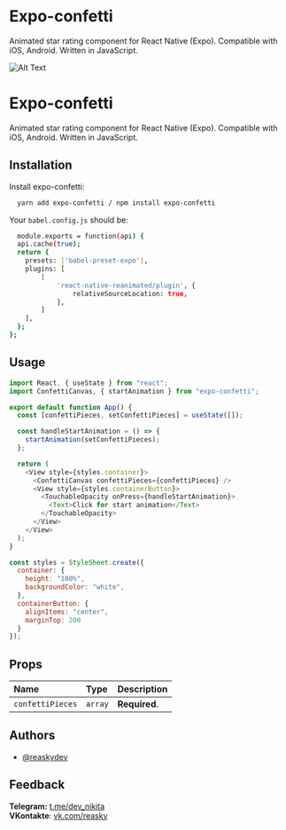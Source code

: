 
# Expo-confetti

Animated star rating component for React Native (Expo). Compatible with iOS, Android.
Written in JavaScript.

![Alt Text](https://media.giphy.com/media/v1.Y2lkPTc5MGI3NjExM28ydXl1a3Nub2FoZHp3N2VhMG5zc2prZGdtd2VpY2h4c3hpbDEyNiZlcD12MV9pbnRlcm5hbF9naWZfYnlfaWQmY3Q9Zw/6JVuTslAjabsrjWSWT/giphy.gif)


# Expo-confetti

Animated star rating component for React Native (Expo). Compatible with iOS, Android.
Written in JavaScript.

## Installation

Install expo-confetti:

```bash
  yarn add expo-confetti / npm install expo-confetti
```
Your `babel.config.js` should be: 

```bash
  module.exports = function(api) {
  api.cache(true);
  return {
    presets: ['babel-preset-expo'],
    plugins: [
        [
            'react-native-reanimated/plugin', {
                relativeSourceLocation: true,
            },
        ]
    ],
  };
};

```


## Usage

```javascript
import React, { useState } from "react";
import ConfettiCanvas, { startAnimation } from "expo-confetti";

export default function App() {
  const [confettiPieces, setConfettiPieces] = useState([]);

  const handleStartAnimation = () => {
    startAnimation(setConfettiPieces);
  };

  return (
    <View style={styles.container}>
      <ConfettiCanvas confettiPieces={confettiPieces} />
      <View style={styles.containerButton}>
        <TouchableOpacity onPress={handleStartAnimation}>
          <Text>Click for start animation</Text>
        </TouchableOpacity>
      </View>
    </View>
  );
}

const styles = StyleSheet.create({
  container: {
    height: "100%",
    backgroundColor: "white",
  },
  containerButton: {
    alignItems: "center",
    marginTop: 200
  }
});

```


## Props

| Name | Type     | Description                |
| :-------- | :------- | :------------------------- |
| `confettiPieces` | `array` | **Required**.|


## Authors

- [@reaskydev](https://www.github.com/reaskydev)


## Feedback

**Telegram:** [t.me/dev_nikita](https://t.me/dev_nikita) \
**VKontakte**: [vk.com/reasky](https://vk.com/reasky)


